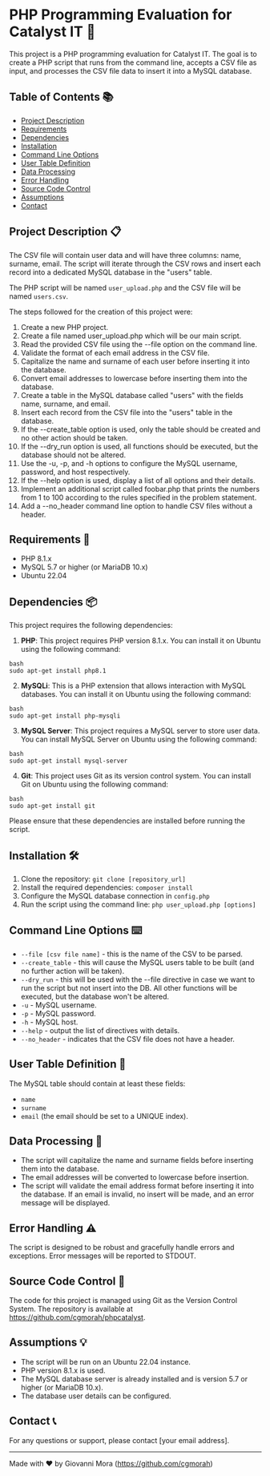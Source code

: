 # PHP Programming Evaluation for Catalyst IT 🚀

This project is a PHP programming evaluation for Catalyst IT. The goal is to create a PHP script that runs from the command line, accepts a CSV file as input, and processes the CSV file data to insert it into a MySQL database.

## Table of Contents 📚

- [Project Description](#user-content-project-description-)
- [Requirements](#user-content-requirements)
- [Dependencies](#user-content-dependencies)
- [Installation](#user-content-installation)
- [Command Line Options](#user-content-command-line-options)
- [User Table Definition](#user-content-user-table-definition)
- [Data Processing](#user-content-data-processing)
- [Error Handling](#user-content-error-handling)
- [Source Code Control](#user-content-source-code-control)
- [Assumptions](#user-content-assumptions)
- [Contact](#user-content-contact)

## Project Description 📋

The CSV file will contain user data and will have three columns: name, surname, email. The script will iterate through the CSV rows and insert each record into a dedicated MySQL database in the "users" table.

The PHP script will be named `user_upload.php` and the CSV file will be named `users.csv`.

The steps followed for the creation of this project were:

1. Create a new PHP project.
2. Create a file named user_upload.php which will be our main script.
3. Read the provided CSV file using the --file option on the command line.
4. Validate the format of each email address in the CSV file.
5. Capitalize the name and surname of each user before inserting it into the database.
6. Convert email addresses to lowercase before inserting them into the database.
7. Create a table in the MySQL database called "users" with the fields name, surname, and email.
8. Insert each record from the CSV file into the "users" table in the database.
9. If the --create_table option is used, only the table should be created and no other action should be taken.
10. If the --dry_run option is used, all functions should be executed, but the database should not be altered.
11. Use the -u, -p, and -h options to configure the MySQL username, password, and host respectively.
12. If the --help option is used, display a list of all options and their details.
13. Implement an additional script called foobar.php that prints the numbers from 1 to 100 according to the rules specified in the problem statement.
14. Add a --no_header command line option to handle CSV files without a header.

## Requirements 📌

- PHP 8.1.x
- MySQL 5.7 or higher (or MariaDB 10.x)
- Ubuntu 22.04

## Dependencies 📦

This project requires the following dependencies:

1. **PHP**: This project requires PHP version 8.1.x. You can install it on Ubuntu using the following command:
```
bash
sudo apt-get install php8.1
```

2. **MySQLi**: This is a PHP extension that allows interaction with MySQL databases. You can install it on Ubuntu using the following command:    
```
bash
sudo apt-get install php-mysqli
```

3. **MySQL Server**: This project requires a MySQL server to store user data. You can install MySQL Server on Ubuntu using the following command:
```
bash
sudo apt-get install mysql-server
```
4. **Git**: This project uses Git as its version control system. You can install Git on Ubuntu using the following command:
```
bash
sudo apt-get install git
```
Please ensure that these dependencies are installed before running the script.

## Installation 🛠️

1. Clone the repository: `git clone [repository_url]`
2. Install the required dependencies: `composer install`
3. Configure the MySQL database connection in `config.php`
4. Run the script using the command line: `php user_upload.php [options]`

## Command Line Options ⌨️

- `--file [csv file name]` - this is the name of the CSV to be parsed.
- `--create_table` - this will cause the MySQL users table to be built (and no further action will be taken).
- `--dry_run` - this will be used with the --file directive in case we want to run the script but not insert into the DB. All other functions will be executed, but the database won't be altered.
- `-u` - MySQL username.
- `-p` - MySQL password.
- `-h` - MySQL host.
- `--help` - output the list of directives with details.
- `--no_header` - indicates that the CSV file does not have a header.

## User Table Definition 📄

The MySQL table should contain at least these fields:

- `name`
- `surname`
- `email` (the email should be set to a UNIQUE index).

## Data Processing 🔄

- The script will capitalize the name and surname fields before inserting them into the database.
- The email addresses will be converted to lowercase before insertion.
- The script will validate the email address format before inserting it into the database. If an email is invalid, no insert will be made, and an error message will be displayed.

## Error Handling ⚠️

The script is designed to be robust and gracefully handle errors and exceptions. Error messages will be reported to STDOUT.

## Source Code Control 📝

The code for this project is managed using Git as the Version Control System. The repository is available at https://github.com/cgmorah/phpcatalyst.

## Assumptions 💡

- The script will be run on an Ubuntu 22.04 instance.
- PHP version 8.1.x is used.
- The MySQL database server is already installed and is version 5.7 or higher (or MariaDB 10.x).
- The database user details can be configured.

## Contact 📞

For any questions or support, please contact [your email address].

---

Made with ❤️ by Giovanni Mora (https://github.com/cgmorah)